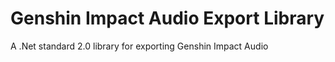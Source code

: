 # Genshin Impact Audio Export Library

A .Net standard 2.0 library for exporting Genshin Impact Audio